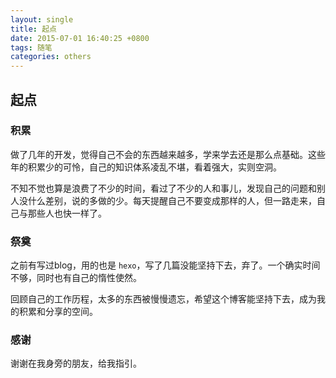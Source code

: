 ```yaml
---
layout: single
title: 起点
date: 2015-07-01 16:40:25 +0800
tags: 随笔
categories: others
---
```

## 起点

### 积累

做了几年的开发，觉得自己不会的东西越来越多，学来学去还是那么点基础。这些年的积累少的可怜，自己的知识体系凌乱不堪，看着强大，实则空洞。

<!--more-->

不知不觉也算是浪费了不少的时间，看过了不少的人和事儿，发现自己的问题和别人没什么差别，说的多做的少。每天提醒自己不要变成那样的人，但一路走来，自己与那些人也快一样了。

### 祭奠

之前有写过blog，用的也是 `hexo`，写了几篇没能坚持下去，弃了。一个确实时间不够，同时也有自己的惰性使然。

回顾自己的工作历程，太多的东西被慢慢遗忘，希望这个博客能坚持下去，成为我的积累和分享的空间。

### 感谢

谢谢在我身旁的朋友，给我指引。
